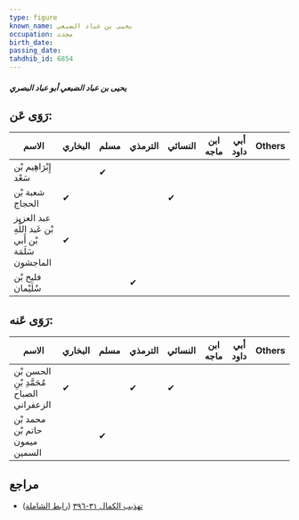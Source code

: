 ```yaml
---
type: figure
known_name: يحيى بن عباد الضبعي
occupation: محدث
birth_date:
passing_date:
tahdhib_id: 6854
---
```

##### يحيى بن عباد الضبعي أبو عباد البصري

## رَوَى عَن:
| الاسم                                                 | البخاري | مسلم | الترمذي | النسائي | ابن ماجه | أبي داود | Others |
| ----------------------------------------------------- | ------- | ---- | ------- | ------- | -------- | -------- | ------ |
| إِبْرَاهِيم بْن سَعْد                                 |         | ✔    |         |         |          |          |        |
| شعبة بْن الحجاج                                       | ✔       |      |         | ✔       |          |          |        |
| عبد العزيز بْن عَبد اللَّهِ بْن أَبي سَلَمَة الماجشون | ✔       |      |         |         |          |          |        |
| فليح بْن سُلَيْمان                                    |         |      | ✔       |         |          |          |        |
## رَوَى عَنه:
| الاسم                                     | البخاري | مسلم | الترمذي | النسائي | ابن ماجه | أبي داود | Others |
| ----------------------------------------- | ------- | ---- | ------- | ------- | -------- | -------- | ------ |
| الحسن بْن مُحَمَّدِ بْنِ الصباح الزعفراني | ✔       |      | ✔       | ✔       |          |          |        |
| محمد بْن حاتم بْن ميمون السمين            |         | ✔    |         |         |          |          |        |
## مراجع
- [تهذيب الكمال ٣١-٣٩٦](obsidian://open?vault=Tahdhib-al-Kamal&file=Figures/٦٨٥٤-يحيى%20بن%20عباد%20الضبعي%20أبو%20عباد%20البصري) ([رابط الشاملة](https://shamela.ws/book/3722/16944))